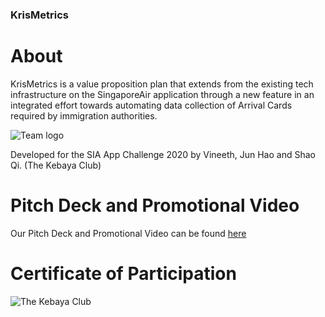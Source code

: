 ### KrisMetrics
# About

KrisMetrics is a value proposition plan that extends from the existing tech infrastructure on the SingaporeAir application through a new feature in an integrated effort towards automating data collection of Arrival Cards required by immigration authorities.

![Team logo](https://user-images.githubusercontent.com/60221657/91585083-27275500-e986-11ea-8c45-7a93562e7224.jpg)

Developed for the SIA App Challenge 2020 by Vineeth, Jun Hao and Shao Qi. (The Kebaya Club)

# Pitch Deck and Promotional Video

Our Pitch Deck and Promotional Video can be found [here](https://drive.google.com/file/d/1_R9kl4tdTaAHzotlsyERQe7VbSd81lLD/view?usp=sharing)


# Certificate of Participation

![The Kebaya Club](https://user-images.githubusercontent.com/60221657/91585279-6f467780-e986-11ea-9496-bfb84592d27c.png)
